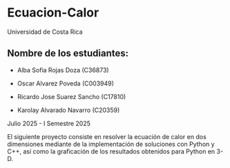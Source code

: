 # Ecuacion-Calor

Universidad de Costa Rica

## Nombre de los estudiantes:

- Alba Sofia Rojas Doza (C36873)

- Oscar Alvarez Poveda (C003949)

- Ricardo Jose Suarez Sancho (C17810)

- Karolay Alvarado Navarro (C20359)

Julio 2025 - I Semestre 2025

El siguiente proyecto consiste en resolver la ecuación de calor en dos dimensiones mediante de la implementación de soluciones con Python y C++, así como la graficación de los resultados obtenidos para Python en 3-D.
